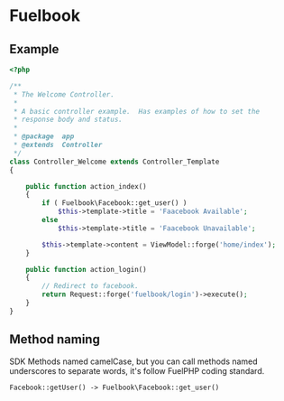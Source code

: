 Fuelbook
======

Example
------

```php
<?php

/**
 * The Welcome Controller.
 *
 * A basic controller example.  Has examples of how to set the
 * response body and status.
 * 
 * @package  app
 * @extends  Controller
 */
class Controller_Welcome extends Controller_Template
{

	public function action_index()
	{
		if ( Fuelbook\Facebook::get_user() )
			$this->template->title = 'Faacebook Available';
		else
			$this->template->title = 'Faacebook Unavailable';

		$this->template->content = ViewModel::forge('home/index');
	}

	public function action_login()
	{
		// Redirect to facebook.
		return Request::forge('fuelbook/login')->execute();
	}
}
```

Method naming
------

SDK Methods named camelCase, but you can call methods named underscores to separate words, it's follow FuelPHP coding standard.

```
Facebook::getUser() -> Fuelbook\Facebook::get_user()

```